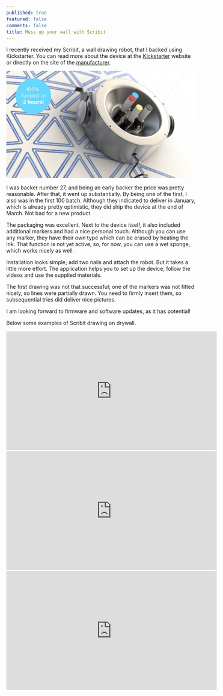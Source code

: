 ```yaml
---
published: true
featured: false
comments: false
title: Mess up your wall with Scribit
---
```

I recently received my Scribit, a wall drawing robot, that I backed using Kickstarter. You can read more about the device at the [Kickstarter](https://www.kickstarter.com/projects/1864378255/scribit-turn-your-wall-into-an-interactive-canvas) website or directly on the site of the [manufacturer](https://scribit.design).

![36de0d70013ddf640977f7de4d1b155d_original.jpg](/images/36de0d70013ddf640977f7de4d1b155d_original.jpg)

I was backer number 27, and being an early backer the price was pretty reasonable. After that, it went up substantially. By being one of the first, I also was in the first 100 batch. Although they indicated to deliver in January, which is already pretty optimistic, they did ship the device at the end of March. Not bad for a new product. 

The packaging was excellent. Next to the device itself, it also included additional markers and had a nice personal touch. Although you can use any marker, they have their own type which can be erased by heating the ink. That function is not yet active, so, for now, you can use a wet sponge, which works nicely as well.

Installation looks simple; add two nails and attach the robot. But it takes a little more effort. The application helps you to set up the device, follow the videos and use the supplied materials.

The first drawing was not that successful; one of the markers was not fitted nicely, so lines were partially drawn. You need to firmly insert them, so subsequential tries did deliver nice pictures.

I am looking forward to firmware and software updates, as it has potential!

Below some examples of Scribit drawing on drywall.

<iframe width="560" height="315" src="http://www.youtube.com/embed/tQa-2z5jN-U" frameborder="0"> </iframe>

<iframe width="560" height="315" src="http://www.youtube.com/embed/r-nX9tKYaaQ" frameborder="0"> </iframe>

<iframe width="560" height="315" src="http://www.youtube.com/embed/78ORSlDIrn0" frameborder="0"> </iframe>


